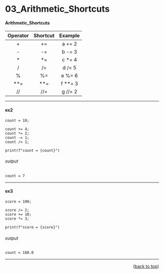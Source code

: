 <a name="topage"></a>

# 03_Arithmetic_Shortcuts 


#### Arithmetic_Shortcuts 

| Operator | Shortcut | Example | 
| :-: | :-: |  :-: | 
| + | += | a += 2 |
| - | -= | b -= 3 |
| * | *= | c *= 4 |
| / | /= | d /= 5 |
| % | %= | e %= 6 |
| **= | **= | f **= 3 |
| // | //= | g //= 2 |

----


#### ex2

```
count = 10;

count += 4;
count *= 2;
count -= 1;
count /= 1;

print(f"count = {count}")
```

###### output
```
count = 7
```

----

#### ex3
```
score = 100;

score /= 2;
score += 10;
score *= 3;

print(f"score = {score}")
```

###### output
```
count = 180.0
```


----

<p align="right">(<a href="#topage">back to top</a>)</p>
<br/>
